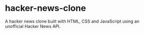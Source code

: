 # hacker-news-clone
A hacker news clone built with HTML, CSS and JavaScript using an unofficial Hacker News API.
